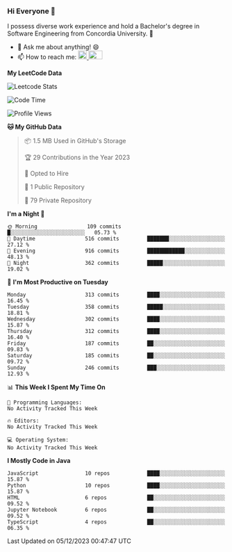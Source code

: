 ### Hi Everyone 👋
I possess diverse work experience and hold a Bachelor's degree in Software Engineering from Concordia University. 🏫

- 💬 Ask me about anything! 😄
- 📫 How to reach me: <a href="https://www.linkedin.com/in/siu-tong-ye/" target="_blank"> <img width="20px" width="32" src="https://cdn.jsdelivr.net/npm/simple-icons@v3/icons/linkedin.svg" /> </a> <a href="mailto:SiuTongYe@gmail.com" target="_blank"> <img height="20" width="32" src="https://cdn.jsdelivr.net/npm/simple-icons@v3/icons/gmail.svg" /> </a>

**My LeetCode Data** 

![Leetcode Stats](https://leetcard.jacoblin.cool/Siu_Ye)

<!--START_SECTION:waka-->
![Code Time](http://img.shields.io/badge/Code%20Time-283%20hrs%209%20mins-blue)

![Profile Views](http://img.shields.io/badge/Profile%20Views-0-blue)

**🐱 My GitHub Data** 

> 📦 1.5 MB Used in GitHub's Storage 
 > 
> 🏆 29 Contributions in the Year 2023
 > 
> 💼 Opted to Hire
 > 
> 📜 1 Public Repository 
 > 
> 🔑 79 Private Repository 
 > 
**I'm a Night 🦉** 

```text
🌞 Morning                109 commits         █░░░░░░░░░░░░░░░░░░░░░░░░   05.73 % 
🌆 Daytime                516 commits         ███████░░░░░░░░░░░░░░░░░░   27.12 % 
🌃 Evening                916 commits         ████████████░░░░░░░░░░░░░   48.13 % 
🌙 Night                  362 commits         █████░░░░░░░░░░░░░░░░░░░░   19.02 % 
```
📅 **I'm Most Productive on Tuesday** 

```text
Monday                   313 commits         ████░░░░░░░░░░░░░░░░░░░░░   16.45 % 
Tuesday                  358 commits         █████░░░░░░░░░░░░░░░░░░░░   18.81 % 
Wednesday                302 commits         ████░░░░░░░░░░░░░░░░░░░░░   15.87 % 
Thursday                 312 commits         ████░░░░░░░░░░░░░░░░░░░░░   16.40 % 
Friday                   187 commits         ██░░░░░░░░░░░░░░░░░░░░░░░   09.83 % 
Saturday                 185 commits         ██░░░░░░░░░░░░░░░░░░░░░░░   09.72 % 
Sunday                   246 commits         ███░░░░░░░░░░░░░░░░░░░░░░   12.93 % 
```


📊 **This Week I Spent My Time On** 

```text
💬 Programming Languages: 
No Activity Tracked This Week

🔥 Editors: 
No Activity Tracked This Week

💻 Operating System: 
No Activity Tracked This Week
```

**I Mostly Code in Java** 

```text
JavaScript               10 repos            ████░░░░░░░░░░░░░░░░░░░░░   15.87 % 
Python                   10 repos            ████░░░░░░░░░░░░░░░░░░░░░   15.87 % 
HTML                     6 repos             ██░░░░░░░░░░░░░░░░░░░░░░░   09.52 % 
Jupyter Notebook         6 repos             ██░░░░░░░░░░░░░░░░░░░░░░░   09.52 % 
TypeScript               4 repos             ██░░░░░░░░░░░░░░░░░░░░░░░   06.35 % 
```




 Last Updated on 05/12/2023 00:47:47 UTC
<!--END_SECTION:waka-->
